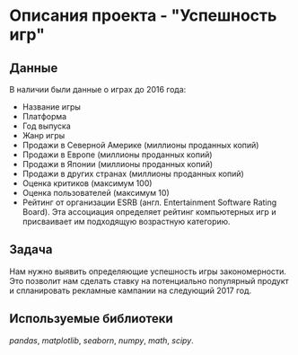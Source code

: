 # Описания проекта - "Успешность игр"


## Данные

В наличии были данные о играх до 2016 года:
- Название игры
- Платформа
- Год выпуска
- Жанр игры
- Продажи в Северной Америке (миллионы проданных копий)
- Продажи в Европе (миллионы проданных копий)
- Продажи в Японии (миллионы проданных копий)
- Продажи в других странах (миллионы проданных копий)
- Оценка критиков (максимум 100)
- Оценка пользователей (максимум 10)
- Рейтинг от организации ESRB (англ. Entertainment Software Rating Board). Эта ассоциация определяет рейтинг компьютерных игр и присваивает им подходящую возрастную категорию.

## Задача

Нам нужно выявить определяющие успешность игры закономерности. Это позволит нам сделать ставку на потенциально популярный продукт и спланировать рекламные кампании на следующий 2017 год. 

## Используемые библиотеки
*pandas*, *matplotlib*, *seaborn*, *numpy*, *math*, *scipy*.
